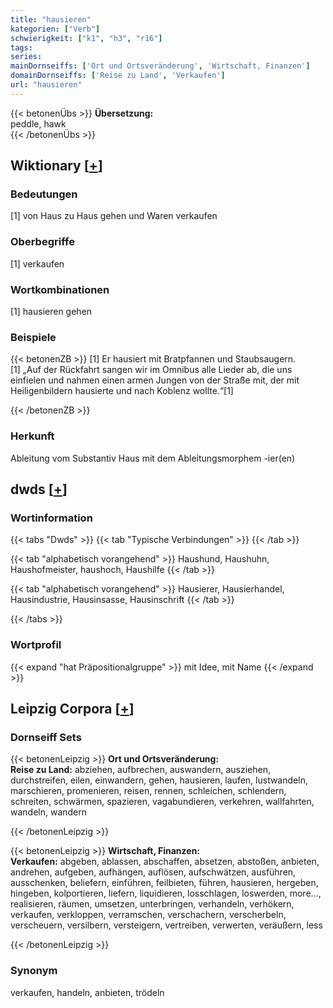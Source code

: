 ```yaml
---
title: "hausieren"
kategorien: ["Verb"]
schwierigkeit: ["k1", "h3", "r16"]
tags:
series:
mainDornseiffs: ['Ort und Ortsveränderung', 'Wirtschaft, Finanzen']
domainDornseiffs: ['Reise zu Land', 'Verkaufen']
url: "hausieren"
---
```


{{< betonenÜbs >}}
**Übersetzung:**  
peddle, hawk  
{{< /betonenÜbs >}}

## Wiktionary [[+](https://de.wiktionary.org/wiki/hausieren)]

### Bedeutungen
[1] von Haus zu Haus gehen und Waren verkaufen  

### Oberbegriffe
[1] verkaufen  

### Wortkombinationen
[1] hausieren gehen  

### Beispiele
{{< betonenZB >}}
[1] Er hausiert mit Bratpfannen und Staubsaugern.  
[1] „Auf der Rückfahrt sangen wir im Omnibus alle Lieder ab, die uns einfielen und nahmen einen armen Jungen von der Straße mit, der mit Heiligenbildern hausierte und nach Koblenz wollte.“[1]  

{{< /betonenZB >}}
### Herkunft
Ableitung vom Substantiv Haus mit dem Ableitungsmorphem -ier(en)  



## dwds [[+](https://www.dwds.de/wb/hausieren)]

### Wortinformation
{{< tabs "Dwds" >}}
{{< tab "Typische Verbindungen" >}}
{{< /tab >}}

{{< tab "alphabetisch vorangehend" >}}
Haushund, Haushuhn, Haushofmeister, haushoch, Haushilfe
{{< /tab >}}

{{< tab "alphabetisch vorangehend" >}}
Hausierer, Hausierhandel, Hausindustrie, Hausinsasse, Hausinschrift
{{< /tab >}}

{{< /tabs >}}

### Wortprofil
{{< expand "hat Präpositionalgruppe" >}} mit Idee, mit Name {{< /expand >}}

## Leipzig Corpora [[+](https://corpora.uni-leipzig.de/en/res?word=hausieren&corpusId=deu_newscrawl-public_2018)]

### Dornseiff Sets
{{< betonenLeipzig >}}
**Ort und Ortsveränderung:**  
**Reise zu Land:** abziehen, aufbrechen, auswandern, ausziehen, durchstreifen, eilen, einwandern, gehen, hausieren, laufen, lustwandeln, marschieren, promenieren, reisen, rennen, schleichen, schlendern, schreiten, schwärmen, spazieren, vagabundieren, verkehren, wallfahrten, wandeln, wandern  

{{< /betonenLeipzig >}}


{{< betonenLeipzig >}}
**Wirtschaft, Finanzen:**  
**Verkaufen:** abgeben, ablassen, abschaffen, absetzen, abstoßen, anbieten, andrehen, aufgeben, aufhängen, auflösen, aufschwätzen, ausführen, ausschenken, beliefern, einführen, feilbieten, führen, hausieren, hergeben, hingeben, kolportieren, liefern, liquidieren, losschlagen, loswerden, more..., realisieren, räumen, umsetzen, unterbringen, verhandeln, verhökern, verkaufen, verkloppen, verramschen, verschachern, verscherbeln, verscheuern, versilbern, versteigern, vertreiben, verwerten, veräußern, less  

{{< /betonenLeipzig >}}

### Synonym
verkaufen, handeln, anbieten, trödeln

